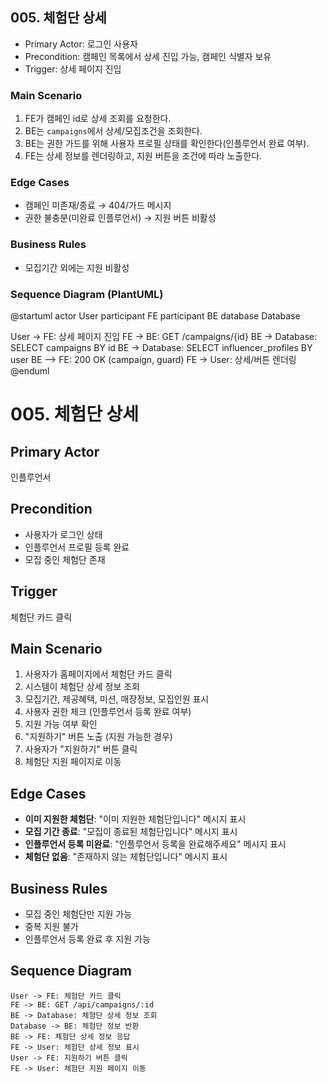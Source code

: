 ## 005. 체험단 상세

- Primary Actor: 로그인 사용자
- Precondition: 캠페인 목록에서 상세 진입 가능, 캠페인 식별자 보유
- Trigger: 상세 페이지 진입

### Main Scenario
1. FE가 캠페인 id로 상세 조회를 요청한다.
2. BE는 `campaigns`에서 상세/모집조건을 조회한다.
3. BE는 권한 가드를 위해 사용자 프로필 상태를 확인한다(인플루언서 완료 여부).
4. FE는 상세 정보를 렌더링하고, 지원 버튼을 조건에 따라 노출한다.

### Edge Cases
- 캠페인 미존재/종료 → 404/가드 메시지
- 권한 불충분(미완료 인플루언서) → 지원 버튼 비활성

### Business Rules
- 모집기간 외에는 지원 비활성

### Sequence Diagram (PlantUML)
@startuml
actor User
participant FE
participant BE
database Database

User -> FE: 상세 페이지 진입
FE -> BE: GET /campaigns/{id}
BE -> Database: SELECT campaigns BY id
BE -> Database: SELECT influencer_profiles BY user
BE --> FE: 200 OK (campaign, guard)
FE -> User: 상세/버튼 렌더링
@enduml

# 005. 체험단 상세

## Primary Actor
인플루언서

## Precondition
- 사용자가 로그인 상태
- 인플루언서 프로필 등록 완료
- 모집 중인 체험단 존재

## Trigger
체험단 카드 클릭

## Main Scenario
1. 사용자가 홈페이지에서 체험단 카드 클릭
2. 시스템이 체험단 상세 정보 조회
3. 모집기간, 제공혜택, 미션, 매장정보, 모집인원 표시
4. 사용자 권한 체크 (인플루언서 등록 완료 여부)
5. 지원 가능 여부 확인
6. "지원하기" 버튼 노출 (지원 가능한 경우)
7. 사용자가 "지원하기" 버튼 클릭
8. 체험단 지원 페이지로 이동

## Edge Cases
- **이미 지원한 체험단**: "이미 지원한 체험단입니다" 메시지 표시
- **모집 기간 종료**: "모집이 종료된 체험단입니다" 메시지 표시
- **인플루언서 등록 미완료**: "인플루언서 등록을 완료해주세요" 메시지 표시
- **체험단 없음**: "존재하지 않는 체험단입니다" 메시지 표시

## Business Rules
- 모집 중인 체험단만 지원 가능
- 중복 지원 불가
- 인플루언서 등록 완료 후 지원 가능

## Sequence Diagram
```plantuml
User -> FE: 체험단 카드 클릭
FE -> BE: GET /api/campaigns/:id
BE -> Database: 체험단 상세 정보 조회
Database -> BE: 체험단 정보 반환
BE -> FE: 체험단 상세 정보 응답
FE -> User: 체험단 상세 정보 표시
User -> FE: 지원하기 버튼 클릭
FE -> User: 체험단 지원 페이지 이동
```